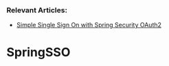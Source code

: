 ### Relevant Articles:
- [Simple Single Sign On with Spring Security OAuth2](http://www.baeldung.com/sso-spring-security-oauth2)
# SpringSSO

